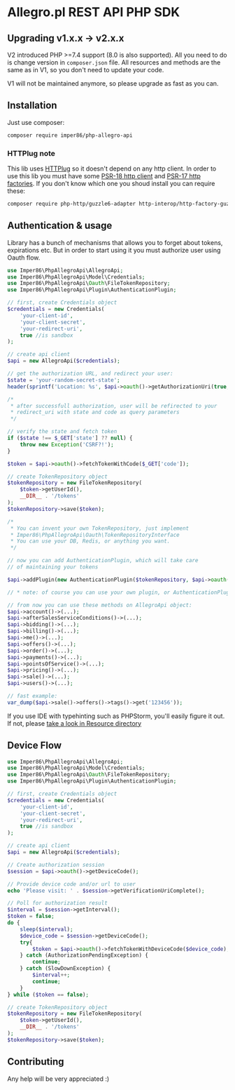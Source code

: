 # Allegro.pl REST API PHP SDK

## Upgrading v1.x.x -> v2.x.x

V2 introduced PHP >=7.4 support (8.0 is also supported).
All you need to do is change version in ```composer.json```
file. All resources and methods are the same as in V1, so
you don't need to update your code.

V1 will not be maintained anymore, so please upgrade as
fast as you can.

## Installation

Just use composer:
```sh
composer require imper86/php-allegro-api
```

### HTTPlug note
This lib uses [HTTPlug](https://github.com/php-http/httplug)
so it doesn't depend on any http client. In order to use this
lib you must have some [PSR-18 http client](https://www.php-fig.org/psr/psr-18)
and [PSR-17 http factories](https://www.php-fig.org/psr/psr-17).
If you don't know which one you shoud install you can require
these:

```sh
composer require php-http/guzzle6-adapter http-interop/http-factory-guzzle
```

## Authentication & usage
Library has a bunch of mechanisms that allows you to forget about
tokens, expirations etc. But in order to start using it you must
authorize user using Oauth flow.

```php
use Imper86\PhpAllegroApi\AllegroApi;
use Imper86\PhpAllegroApi\Model\Credentials;
use Imper86\PhpAllegroApi\Oauth\FileTokenRepository;
use Imper86\PhpAllegroApi\Plugin\AuthenticationPlugin;

// first, create Credentials object
$credentials = new Credentials(
    'your-client-id',
    'your-client-secret',
    'your-redirect-uri',
    true //is sandbox
);

// create api client
$api = new AllegroApi($credentials);

// get the authorization URL, and redirect your user:
$state = 'your-random-secret-state';
header(sprintf('Location: %s', $api->oauth()->getAuthorizationUri(true, $state)));

/*
 * after successfull authorization, user will be refirected to your
 * redirect_uri with state and code as query parameters
 */

// verify the state and fetch token
if ($state !== $_GET['state'] ?? null) {
    throw new Exception('CSRF?!');
}

$token = $api->oauth()->fetchTokenWithCode($_GET['code']);

// create TokenRepository object
$tokenRepository = new FileTokenRepository(
    $token->getUserId(), 
    __DIR__ . '/tokens'
);
$tokenRepository->save($token);

/*
 * You can invent your own TokenRepository, just implement
 * Imper86\PhpAllegroApi\Oauth\TokenRepositoryInterface
 * You can use your DB, Redis, or anything you want.
 */

// now you can add AuthenticationPlugin, which will take care
// of maintaining your tokens

$api->addPlugin(new AuthenticationPlugin($tokenRepository, $api->oauth()));

// * note: of course you can use your own plugin, or AuthenticationPlugin from HTTPlug library

// from now you can use these methods on AllegroApi object:
$api->account()->(...);
$api->afterSalesServiceConditions()->(...);
$api->bidding()->(...);
$api->billing()->(...);
$api->me()->(...);
$api->offers()->(...);
$api->order()->(...);
$api->payments()->(...);
$api->pointsOfService()->(...);
$api->pricing()->(...);
$api->sale()->(...);
$api->users()->(...);

// fast example:
var_dump($api->sale()->offers()->tags()->get('123456'));
```

If you use IDE with typehinting such as PHPStorm, you'll easily 
figure it out. If not, please 
[take a look in Resource directory](src/Resource)

## Device Flow

```php
use Imper86\PhpAllegroApi\AllegroApi;
use Imper86\PhpAllegroApi\Model\Credentials;
use Imper86\PhpAllegroApi\Oauth\FileTokenRepository;
use Imper86\PhpAllegroApi\Plugin\AuthenticationPlugin;

// first, create Credentials object
$credentials = new Credentials(
    'your-client-id',
    'your-client-secret',
    'your-redirect-uri',
    true //is sandbox
);

// create api client
$api = new AllegroApi($credentials);

// Create authorization session
$session = $api->oauth()->getDeviceCode();

// Provide device code and/or url to user
echo 'Please visit: ' . $session->getVerificationUriComplete();

// Poll for authorization result
$interval = $session->getInterval();
$token = false;
do {
    sleep($interval);
    $device_code = $session->getDeviceCode();
    try{
        $token = $api->oauth()->fetchTokenWithDeviceCode($device_code);
    } catch (AuthorizationPendingException) {
        continue;
    } catch (SlowDownException) {
        $interval++;
        continue;
    }
} while ($token == false);

// create TokenRepository object
$tokenRepository = new FileTokenRepository(
    $token->getUserId(), 
    __DIR__ . '/tokens'
);
$tokenRepository->save($token);
```

## Contributing
Any help will be very appreciated :)
